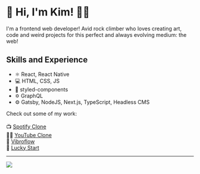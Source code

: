 # 👋 Hi, I'm Kim! 👨‍💻
I'm a frontend web developer! Avid rock climber who loves creating art, code and weird projects for this perfect and always evolving medium: the web! 

## Skills and Experience
* ⚛️ React, React Native
* 💻 HTML, CSS, JS 
* 💅 styled-components
* ✡️ GraphQL
* ⚙️ Gatsby, NodeJS, Next.js, TypeScript, Headless CMS


Check out some of my work:<br>
 <br>
📺 [Spotify Clone](https://kims-spotty.netlify.app/) <br>
🧗‍♀️ [YouTube Clone](https://kimsyoutube.vercel.app/) <br>
🔋 [Vibroflow](https://vibroflow-gallery.vercel.app) <br>
🍚 [Lucky Start](https://luckystart.netlify.app/lunch) <br>




----

<img src="https://github-readme-stats.vercel.app/api?username=kimman8&&show_icons=true&title_color=ffffff&icon_color=bb2acf&text_color=daf7dc&bg_color=151515">
